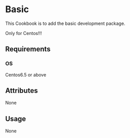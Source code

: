 Basic
==============

This Cookbook is to add the basic development package.

Only for Centos!!!

Requirements
------------
### OS

Centos6.5 or above

Attributes
----------

None

Usage
-----

None
